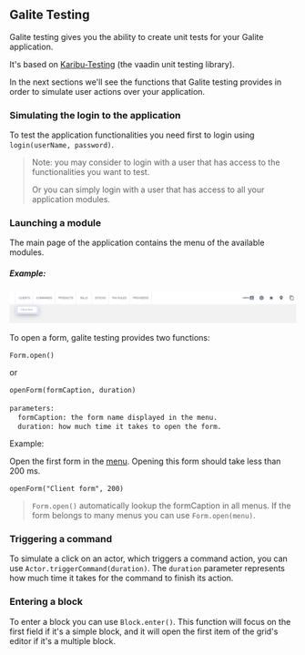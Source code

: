 ## Galite Testing

Galite testing gives you the ability to create unit tests for your Galite application. 

It's based on [Karibu-Testing](https://github.com/mvysny/karibu-testing) (the vaadin unit testing library).

In the next sections we'll see the functions that Galite testing provides in order to simulate user actions over your application.

### Simulating the login to the application

To test the application functionalities you need first to login using `login(userName, password)`.
> Note: you may consider to login with a user that has access to the functionalities you want to test. 
> 
> Or you can simply login with a user that has access to all your application modules.

### Launching a module

The main page of the application contains the menu of the available modules.
##### Example:
![modules.png](../docs/modules.png)

To open a form, galite testing provides two functions:
```
Form.open()
```
or

```
openForm(formCaption, duration)

parameters:
  formCaption: the form name displayed in the menu.
  duration: how much time it takes to open the form.
```

Example:

Open the first form in the [menu](#example). Opening this form should take less than 200 ms.

```
openForm("Client form", 200)
```
> `Form.open()` automatically lookup the formCaption in all menus. If the form belongs to many menus you can use `Form.open(menu)`. 

### Triggering a command

To simulate a click on an actor, which triggers a command action, you can use `Actor.triggerCommand(duration)`. The `duration` parameter represents how much time it takes for the command to finish its action.

### Entering a block

To enter a block you can use `Block.enter()`. This function will focus on the first field if it's a simple block, and it will open the first item of the grid's editor if it's a multiple block.
